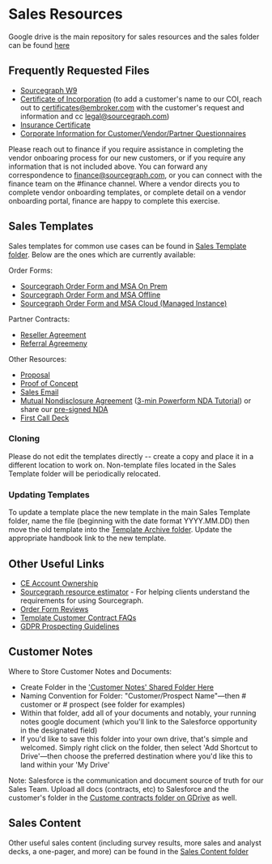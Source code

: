 # Sales Resources

Google drive is the main repository for sales resources and the sales folder can be found [here](https://drive.google.com/drive/folders/17SzRMbyC1w7moCUMwm8bDt-veWUf3OrP)

## Frequently Requested Files

- [Sourcegraph W9](https://drive.google.com/u/0/uc?id=1sxASpL9AmPiUgMx2qE-yXLtwTlfHGyBW&export=download)
- [Certificate of Incorporation](https://drive.google.com/u/0/uc?id=1q7AJT0k8Q5NJO5xN4v7iytaE3Gh6fYBb&export=download) (to add a customer's name to our COI, reach out to certificates@embroker.com with the customer's request and information and cc legal@sourcegraph.com)
- [Insurance Certificate](https://drive.google.com/u/0/uc?id=1Zm2b7KvZS9yL3K6_KZBd4VapCRO4BoyJ&export=download)
- [Corporate Information for Customer/Vendor/Partner Questionnaires](https://docs.google.com/document/d/1YbtEh5xpzWh5gbslHoQ1VS_02c4HIumS0PISfpAdU2M/)

Please reach out to finance if you require assistance in completing the vendor onboaring process for our new customers, or if you require any information that is not included above. You can forward any correspondence to finance@sourcegraph.com, or you can connect with the finance team on the #finance channel. Where a vendor directs you to complete vendor onboarding templates, or complete detail on a vendor onboarding portal, finance are happy to complete this exercise.

## Sales Templates

Sales templates for common use cases can be found in [Sales Template folder](https://drive.google.com/drive/folders/1eBfRzDDM-fonChy5kumN5m1aS-aZxlYM). Below are the ones which are currently available:

Order Forms:

- [Sourcegraph Order Form and MSA On Prem](https://docs.google.com/document/d/1Oo7vbWoGIaIq72zo7TFH9M4eugJXrvNv/edit)
- [Sourcegraph Order Form and MSA Offline](https://docs.google.com/document/d/18hGbvBDFsGiE7KOczX3OGD8flWTOWN3b/edit)
- [Sourcegraph Order Form and MSA Cloud (Managed Instance)](https://docs.google.com/document/d/1wAg8CJMTpkB9gYtm0OrFxnlis7k3SL5A/edit#heading=h.gjdgxs)

Partner Contracts:

- [Reseller Agreement](https://docs.google.com/document/d/1LxPDwqEYIxBO-p3C2f9IsOMy1fIhYpO1/edit)
- [Referral Agreemeny](https://docs.google.com/document/d/1UnEJ2Lzw0slRkquHWjjpsO0KN7SVfZgy/edit)

Other Resources:

- [Proposal](https://docs.google.com/presentation/d/1Qv75e1oSSL9eRyf8RMOPDFpqoQdOAdmB3lvWcvsZz94/)
- [Proof of Concept](https://docs.google.com/file/d/1IYI4w4Pavjf1s14CNZZ0VPSaheWGtdaNSCD0VDFWlEE/)
- [Sales Email](https://docs.google.com/document/d/1a7NayrKc8JWKgzlpawVCUVCTHFYucrSGA5wuF706B-M/)
- [Mutual Nondisclosure Agreement](https://powerforms.docusign.net/a07dd347-371d-4a15-b29e-580ace414b5c?env=na2&acct=9afaa898-f274-476c-a511-6317f8d11239&accountId=9afaa898-f274-476c-a511-6317f8d11239) ([3-min Powerform NDA Tutorial](https://drive.google.com/file/d/1JmQ5Pfg4tp89eI0wPnB9xzBzjGj0ueRq/view?usp=sharing)) or share our [pre-signed NDA](https://drive.google.com/file/d/14DTt4gRah1N-Oko8WJKFzgamCQFZ5GZ-/view?usp=sharing)
- [First Call Deck](https://docs.google.com/presentation/d/1-LW97oT-VU4Zu3MXB1Wgbu_bSoAkdfOCfUfx7MWO9lo/)

### Cloning

Please do not edit the templates directly -- create a copy and place it in a different location to work on. Non-template files located in the Sales Template folder will be periodically relocated.

### Updating Templates

To update a template place the new template in the main Sales Template folder, name the file (beginning with the date format YYYY.MM.DD) then move the old template into the [Template Archive folder](https://drive.google.com/drive/folders/1iWmAocnXlNNXayN4E1ZB-J64I2-dgXGT). Update the appropriate handbook link to the new template.

## Other Useful Links

- [CE Account Ownership](https://docs.google.com/spreadsheets/d/1EbAlUlMoZU-M2haRj0DoW3E7h7KG2D0vwLX3PlwL-h0/edit#gid=0)
- [Sourcegraph resource estimator](https://docs.sourcegraph.com/admin/install/resource_estimator) - For helping clients understand the requirements for using Sourcegraph.
- [Order Form Reviews](https://docs.google.com/document/d/1xOFBtx3Me592fEVAp6SPDCosGtp--0fdVsaHPFx3SCs/edit?usp=sharing)
- [Template Customer Contract FAQs](https://drive.google.com/file/d/1sb_FA2Yxqx7fmbKrB8RDabyYHeOHIVA2/view?usp=sharing)
- [GDPR Prospecting Guidelines](https://docs.google.com/document/d/1p1w7YYWoOkiSBbCZBeTJZUkst8vX8GnG1jivtQ9wYBo/edit)

## Customer Notes

Where to Store Customer Notes and Documents:

- Create Folder in the ['Customer Notes' Shared Folder Here](https://drive.google.com/drive/folders/1gjXWQ1l0Fnt2pVS2ohx3w0cw-gaJ_Ez0)
- Naming Convention for Folder: "Customer/Prospect Name"—then # customer or # prospect (see folder for examples)
- Within that folder, add all of your documents and notably, your running notes google document (which you'll link to the Salesforce opportunity in the designated field)
- If you'd like to save this folder into your own drive, that's simple and welcomed. Simply right click on the folder, then select 'Add Shortcut to Drive'—then choose the preferred destination where you'd like this to land within your 'My Drive'

Note: Salesforce is the communication and document source of truth for our Sales Team. Upload all docs (contracts, etc) to Salesforce and the customer's folder in the [Custome contracts folder on GDrive](https://drive.google.com/drive/folders/1ePvVWcZYdd1_3ZlCP5A0lvMbBhBCVfSm) as well.

## Sales Content

Other useful sales content (including survey results, more sales and analyst decks, a one-pager, and more) can be found in the [Sales Content folder](https://drive.google.com/drive/folders/14guSNICPX5bHxUxXIeb1web6MN8z7FA4)
